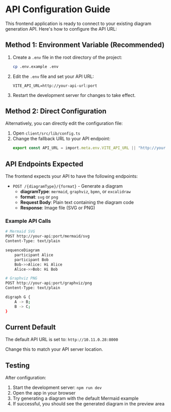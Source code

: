 # API Configuration Guide

This frontend application is ready to connect to your existing diagram generation API. Here's how to configure the API URL:

## Method 1: Environment Variable (Recommended)

1. Create a `.env` file in the root directory of the project:
   ```bash
   cp .env.example .env
   ```

2. Edit the `.env` file and set your API URL:
   ```
   VITE_API_URL=http://your-api-url:port
   ```

3. Restart the development server for changes to take effect.

## Method 2: Direct Configuration

Alternatively, you can directly edit the configuration file:

1. Open `client/src/lib/config.ts`
2. Change the fallback URL to your API endpoint:
   ```typescript
   export const API_URL = import.meta.env.VITE_API_URL || "http://your-api-url:port";
   ```

## API Endpoints Expected

The frontend expects your API to have the following endpoints:

- `POST /{diagramType}/{format}` - Generate a diagram
  - **diagramType**: `mermaid`, `graphviz`, `bpmn`, or `excalidraw`
  - **format**: `svg` or `png`
  - **Request Body**: Plain text containing the diagram code
  - **Response**: Image file (SVG or PNG)

### Example API Calls

```bash
# Mermaid SVG
POST http://your-api:port/mermaid/svg
Content-Type: text/plain

sequenceDiagram
    participant Alice
    participant Bob
    Bob->>Alice: Hi Alice
    Alice->>Bob: Hi Bob
```

```bash
# Graphviz PNG
POST http://your-api:port/graphviz/png
Content-Type: text/plain

digraph G {
    A -> B;
    B -> C;
}
```

## Current Default

The default API URL is set to: `http://10.11.0.28:8000`

Change this to match your API server location.

## Testing

After configuration:
1. Start the development server: `npm run dev`
2. Open the app in your browser
3. Try generating a diagram with the default Mermaid example
4. If successful, you should see the generated diagram in the preview area
